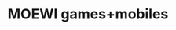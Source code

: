 ---
title: "MOEWI games+mobiles"
url: /muelheim-an-der-ruhr/moewi-games-mobiles/
shop: Videospiele
---